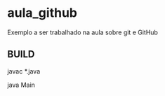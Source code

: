 # aula_github
Exemplo a ser trabalhado na aula sobre git e GitHub

## BUILD 

javac *.java

java Main

